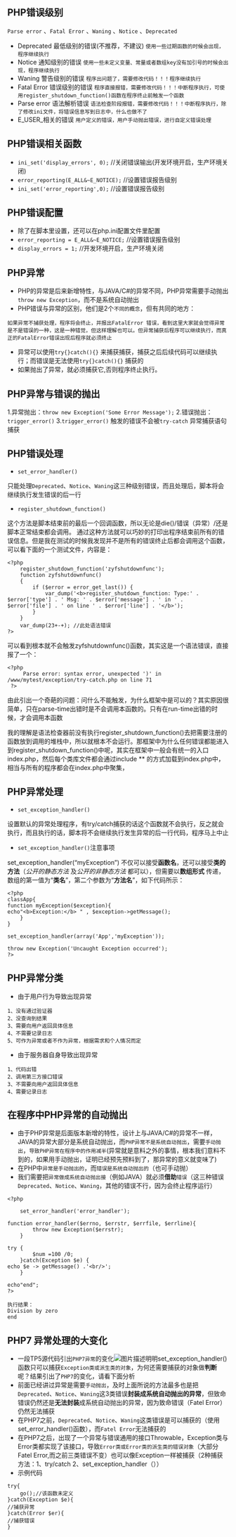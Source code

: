 ## PHP错误级别
`Parse error` 、`Fatal Error` 、`Waning` 、`Notice` 、`Deprecated`
    
* Deprecated 最低级别的错误(不推荐，不建议)
`使用一些过期函数的时候会出现，程序继续执行`
* Notice 通知级别的错误
`使用一些未定义变量、常量或者数组key没有加引号的时候会出现，程序继续执行`
* Waning 警告级别的错误
`程序出问题了，需要修改代码！！！程序继续执行`
* Fatal Error 错误级别的错误
`程序直接报错，需要修改代码！！！中断程序执行，可使用register_shutdown_function()函数在程序终止前触发一个函数`
* Parse error 语法解析错误
`语法检查阶段报错，需要修改代码！！！中断程序执行，除了修改ini文件，将错误信息写到日志中，什么也做不了`
* E_USER_相关的错误
`用户定义的错误，用户手动抛出错误，进行自定义错误处理`

## PHP错误相关函数

* `ini_set('display_errors', 0);` //关闭错误输出(开发环境开启，生产环境关闭)
* `error_reporting(E_ALL&~E_NOTICE);` //设置错误报告级别
* `ini_set('error_reporting',0);` //设置错误报告级别

## PHP错误配置

* 除了在脚本里设置，还可以在php.ini配置文件里配置
* `error_reporting = E_ALL&~E_NOTICE;` //设置错误报告级别
* `display_errors = 1;` //开发环境开启，生产环境关闭

## PHP异常

* PHP的异常是后来新增特性，与JAVA/C#的异常不同，PHP异常需要手动抛出`throw new Exception`，而不是系统自动抛出
* PHP错误与异常的区别，他们是2个`不同的概念`，但有共同的地方：
```
如果异常不捕获处理，程序将会终止，并报出FatalError 错误，看到这里大家就会觉得异常是不是错误的一种，这是一种错觉，但这样理解也可以。但异常捕获后程序可以继续执行，而真正的FatalError错误出现后程序就必须终止
```
* 异常可以使用`try{}catch(){}` 来捕获捕获，捕获之后后续代码可以继续执行；而错误是无法使用`try{}catch(){}` 捕获的
* 如果抛出了异常，就必须捕获它,否则程序终止执行。

## PHP异常与错误的抛出

1.异常抛出：`throw new Exception('Some Error Message');`
2.错误抛出：`trigger_error()`
3.`trigger_error()` 触发的错误不会被`try-catch` 异常捕获语句捕获
    

## PHP错误处理

* `set_error_handler()`

只能处理`Deprecated`、`Notice`、`Waning`这三种级别错误，而且处理后，脚本将会继续执行发生错误的后一行
    
* `register_shutdown_function()`

这个方法是脚本结束前的最后一个回调函数，所以无论是die()/错误（异常）/还是脚本正常结束都会调用。
通过这种方法就可以巧妙的打印出程序结束前所有的错误信息。但是我在测试的时候我发现并不是所有的错误终止后都会调用这个函数，可以看下面的一个测试文件，内容是：
```
<?php
    register_shutdown_function('zyfshutdownfunc');
    function zyfshutdownfunc()
    {
        if ($error = error_get_last()) {
            var_dump('<b>register_shutdown_function: Type:' . $error['type'] . ' Msg: ' . $error['message'] . ' in ' . $error['file'] . ' on line ' . $error['line'] . '</b>');
        }
    }
    var_dump(23+-+); //此处语法错误
?>
```
可以看到根本就不会触发zyfshutdownfunc()函数，其实这是一个语法错误，直接报了一个：
```
<?php
     Parse error: syntax error, unexpected ')' in /www/mytest/exception/try-catch.php on line 71
 ?>
```
由此引出一个奇葩的问题：问什么不能触发，为什么框架中是可以的？其实原因很简单，只在parse-time出错时是不会调用本函数的。只有在run-time出错的时候，才会调用本函数

我的理解是语法检查器前没有执行register_shutdown_function()去把需要注册的函数放到调用的堆栈中，所以就根本不会运行。那框架中为什么任何错误都能进入到register_shutdown_function()中呢，其实在框架中一般会有统一的入口index.php，然后每个类库文件都会通过include ** 的方式加载到index.php中，相当与所有的程序都会在index.php中聚集，
## PHP异常处理

* `set_exception_handler()`

设置默认的异常处理程序，有try/catch捕获的话这个函数就不会执行，反之就会执行，而且执行的话，脚本将不会继续执行发生异常的后一行代码，程序马上中止
    
* `set_exception_handler()`注意事项

set_exception_handler(“myException”) 不仅可以接受**函数名**，还可以接受**类的方法**（*公开的静态方法* 及*公开的非静态方法* 都可以），但需要以**数组形式** 传递，数组的第一值为“**类名**”，第二个参数为“**方法名**”，如下代码所示：
```
<?php
classApp{
function myException($exception){
echo"<b>Exception:</b> " , $exception->getMessage();
    }
}

set_exception_handler(array('App','myException'));

throw new Exception('Uncaught Exception occurred');
?>
```
## PHP异常分类

* 由于用户行为导致出现异常
```
1、没有通过验证器
2、没查询到结果
3、需要向用户返回具体信息
4、不需要记录日志
5、可作为异常或者不作为异常，根据需求和个人情况而定
```
* 由于服务器自身导致出现异常
```
1、代码出错
2、调用第三方接口错误
3、不需要向用户返回具体信息
4、需要记录日志
```

## 在程序中PHP异常的自动抛出

* 由于PHP异常是后面版本新增的特性，设计上与JAVA/C#的异常不一样，JAVA的异常大部分是系统自动抛出，而`PHP异常不是系统自动抛出`，需要`手动抛出`，`导致PHP异常在程序中的作用减半`(异常就是意料之外的事情，根本我们意料不到的，如果用手动抛出，证明已经预先预料到了，那异常的意义就变味了)
* 在PHP中`异常是手动抛出的`，而`错误是系统自动抛出的`（也可手动抛）
* 我们需要把`异常做成系统自动抛出接`（例如JAVA）就必须**借助**`错误`（这三种错误`Deprecated`、`Notice`、`Waning`，其他的错误不行，因为会终止程序运行）

```
<?php

    set_error_handler('error_handler');

function error_handler($errno, $errstr, $errfile, $errline){
        throw new Exception($errstr);
    }

try {
        $num =100 /0;
    }catch(Exception $e) {
echo $e -> getMessage() .'<br/>';
    }

echo"end";
?>

执行结果：
Division by zero
end
```
## PHP7 异常处理的大变化

* 一段TP5源代码引出`PHP7异常`的变化![图片描述](/img/bVN61t?w=765&h=662 "图片描述")明明set_exception_handler()函数只可以捕获`Exception类或派生类的对象`，为何还需要捕获的对象做**判断**呢？结果引出了`PHP7`的变化，请看下面分析
* 前面已经讲过异常是需要`手动抛出`，及时上面所说的方法最多也是把`Deprecated`、`Notice`、`Waning`这3类错误**封装成系统自动抛出的异常**，但致命错误仍然还是**无法封装**成系统自动抛出的异常，因为致命错误（Fatel Error）仍然无法捕获
* 在PHP7之前，`Deprecated`、`Notice`、`Waning`这类错误是可以捕获的（使用set_error_handler()函数），而`Fatel Error`无法捕获的
* 在PHP7之后，出现了一个异常与错误通用的接口Throwable，Exception类与Error类都实现了该接口，导致`Error类或Error类的派生类的错误对象`（大部分Fatel Error,而之前三类错误不变）也可以像Exception一样被捕获（2种捕获方法：1、try/catch  2、set_exception_handler（））
* 示例代码

```
try{
    go();//该函数未定义
}catch(Exception $e){
//捕获异常
}catch(Error $er){
//捕获错误
}
```